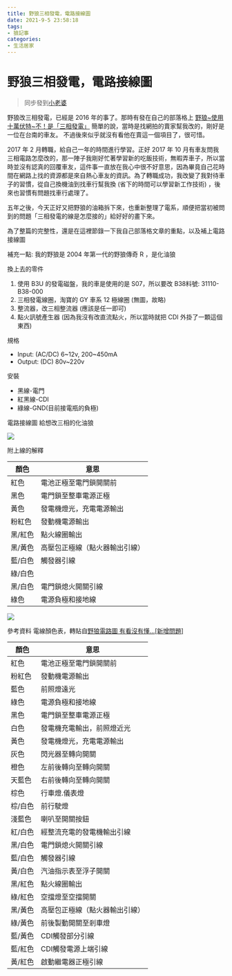 ```yaml
---
title: 野狼三相發電，電路接線圖
date: 2021-9-5 23:58:18
tags:
- 狼記事
categories:
- 生活居家
---
```


# 野狼三相發電，電路接線圖

> 同步發到[小老婆](https://forum.jorsindo.com/thread-2560404-1-1.html)

野狼改三相發電，已經是 2016 年的事了。那時有發在自己的部落格上 [野狼\~使用十萬伏特\~不！是「三相發電」](/2016/07-23-blogger/4939845918620747661/)
簡單的說，當時是找網拍的賣家幫我改的，剛好是一位在台南的車友。
不過後來似乎就沒有看他在賣這一個項目了，很可惜。

2017 年 2 月轉職，給自己一年的時間進行學習。正好 2017 年 10 月有車友問我三相電路怎麼改的，那一陣子我剛好忙著學習新的吃飯技術，無暇弄車子，所以當時並沒有認真的回覆車友，這件事一直放在我心中很不好意思，因為畢竟自己花時間在網路上找的資源都是來自熱心車友的資訊。為了轉職成功，我改變了我對待車子的習慣，從自己換機油到找車行幫我換 (省下的時間可以學習新工作技術) ，後來也習慣有問題找車行處理了。


五年之後，今天正好又把野狼的油箱拆下來，也重新整理了電系，順便把當初被問到的問題「三相發電的線是怎麼接的」給好好的畫下來。

為了整篇的完整性，還是在這裡節錄一下我自己部落格文章的重點，以及補上電路接線圖

補充一點: 我的野狼是 2004 年第一代的野狼傳奇 R ，是化油狼

換上去的零件

1. 使用 B3U 的發電磁盤，我的車是使用的是 S07，所以要改 B38料號: 31110-B38-000
2. 三相發電線圈，淘寶的 GY 車系 12 極線圈 (無圖，故略)
3. 整流器，改三相整流器 (應該是任一即可)
4. 點火訊號產生器 (因為我沒有改直流點火，所以當時就把 CDI 外掛了一顆這個東西)

規格
- Input: (AC/DC) 6~12v, 200~450mA
- Output: (DC) 80v~220v

安裝
- 黑線-電門
- 紅黑線-CDI
- 綠線-GND(目前接電瓶的負極)

電路接線圖
給想改三相的化油狼

![](https://i.imgur.com/jE2J5h5.png)

附上線的解釋

| 顏色      | 意思 |
|----------|------|
| 紅色      | 電池正極至電門鎖開關前 |
| 黑色      | 電門鎖至整車電源正極 |
| 黃色      | 發電機燈光，充電電源輸出 |
| 粉紅色    | 發動機電源輸出 |
| 黑/紅色   | 點火線圈輸出 |
| 黑/黃色   | 高壓包正極線（點火器輸出引線） |
| 藍/白色   | 觸發器引線 |
| 綠/白色   |  |
| 黑/白色   | 電門鎖熄火開關引線 |
| 綠色      | 電源負極和接地線 |

![](https://i.imgur.com/8ouAOVd.png)


參考資料
電線顏色表，轉貼自[野狼電路圖 有看沒有懂...[新增問題]](https://forum.jorsindo.com/thread-2188142-1-2.html#2)

| 顏色      | 意思 |
|----------|------|
| 紅色      | 電池正極至電門鎖開關前 |
| 粉紅色    | 發動機電源輸出 |
| 藍色      | 前照燈遠光 |
| 綠色      | 電源負極和接地線 |
| 黑色      | 電門鎖至整車電源正極 |
| 白色      | 發電機充電輸出，前照燈近光 |
| 黃色      | 發電機燈光，充電電源輸出 |
| 灰色      | 閃光器至轉向開關 |
| 橙色      | 左前後轉向至轉向開關 |
| 天藍色    | 右前後轉向至轉向開關 |
| 棕色      | 行車燈.儀表燈 |
| 棕/白色   | 前行駛燈 |
| 淺藍色    | 喇叭至開關按鈕 |
| 紅/白色   | 經整流充電的發電機輸出引線 |
| 黑/白色   | 電門鎖熄火開關引線 |
| 藍/白色   | 觸發器引線 |
| 黃/白色   | 汽油指示表至浮子開關 |
| 黑/紅色   | 點火線圈輸出 |
| 綠/紅色   | 空擋燈至空擋開關 |
| 黑/黃色   | 高壓包正極線（點火器輸出引線） |
| 綠/黃色   | 前後製動開關至剎車燈 |
| 藍/黃色   | CDI觸發部分引線 |
| 藍/紅色   | CDI觸發電源上端引線 |
| 黃/紅色   | 啟動繼電器正極引線 |

